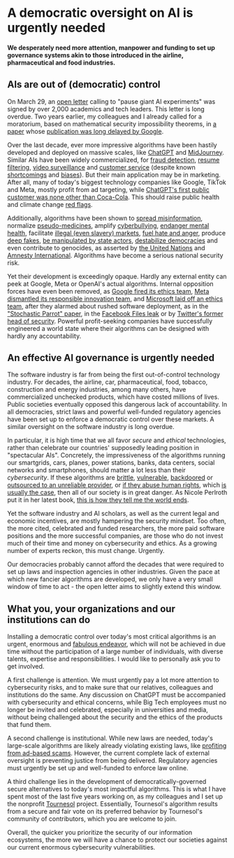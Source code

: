 # A democratic oversight on AI is urgently needed

#### We desperately need more attention, manpower and funding to set up governance systems akin to those introduced in the airline, pharmaceutical and food industries.

## AIs are out of (democratic) control
On March 29, an [open letter](https://futureoflife.org/open-letter/pause-giant-ai-experiments/) calling to "pause giant AI experiments" was signed by over 2,000 academics and tech leaders. This letter is long overdue. Two years earlier, my colleagues and I already called for a moratorium, based on mathematical security impossibility theorems, in [a paper](https://arxiv.org/abs/2209.15259) whose [publication was long delayed by Google](https://tournesol.app/entities/yt:bNfZ0yhVccw).

Over the last decade, ever more impressive algorithms have been hastily developed and deployed on massive scales, like [ChatGPT](https://www.swissinfo.ch/eng/machines-and-ethics--artificial-intelligence-switzerland/46213634) and [MidJourney](https://www.theverge.com/2023/3/30/23662940/deepfake-viral-ai-misinformation-midjourney-stops-free-trials).
Similar AIs have been widely commercialized, for [fraud detection](https://www.swissinfo.ch/eng/business/fintech_ai-in-banking--the-reality-behind-the-hype/44046934), [resume filtering](https://www.forbes.com/sites/tomaspremuzic/2018/05/27/four-unethical-uses-of-ai-in-recruitment/), [video surveillance](https://www.swissinfo.ch/eng/reuters/china-uses-ai-software-to-improve-its-surveillance-capabilities/47501490) and [customer service](https://www.forbes.com/sites/forbesbusinessdevelopmentcouncil/2023/03/27/how-can-ai-fit-into-customer-service-call-centers-effectively/) (despite known [shortcomings](https://www.wired.com/story/welfare-fraud-industry/) and [biases](https://www.theguardian.com/technology/2023/mar/27/robot-recruiters-can-bias-be-banished-from-ai-recruitment-hiring-artificial-intelligence)). But their main application may be in marketing. After all, many of today's biggest technology companies like Google, TikTok and Meta, mostly profit from ad targeting, while [ChatGPT's first public customer was none other than Coca-Cola](https://twitter.com/gdb/status/1628122763847413760).
This should raise public health and climate change [red flags](https://tournesol.app/entities/yt:sGLiSLAlwrY).

Additionally, algorithms have been shown to [spread misinformation](https://www.nytimes.com/2023/02/08/technology/ai-chatbots-disinformation.html), normalize [pseudo-medicines](https://www.fda.gov/consumers/consumer-updates/recipe-danger-social-media-challenges-involving-medicines), amplify [cyberbullying](https://c-hit.org/2019/08/12/social-medias-role-in-cyberbullying/), [endanger mental health](https://jonathanhaidt.substack.com/p/international-mental-illness-part-one), facilitate [illegal (even slavery) markets](https://edition.cnn.com/2021/10/25/tech/facebook-instagram-app-store-ban-human-trafficking/index.html), [fuel hate and anger](https://www.technologyreview.com/2021/10/05/1036519/facebook-whistleblower-frances-haugen-algorithms/), produce [deep fakes](https://slate.com/technology/2021/09/deepfake-video-scams.html), [be manipulated by state actors](https://forbiddenstories.org/story-killers/insider/), [destabilize democracies](https://www.theatlantic.com/ideas/archive/2022/07/social-media-harm-facebook-meta-response/670975/) and even contribute to genocides, as asserted by [the United Nations](https://www.theguardian.com/technology/2018/mar/13/myanmar-un-blames-facebook-for-spreading-hatred-of-rohingya) and [Amnesty International](https://www.amnesty.org/en/latest/news/2022/09/myanmar-facebooks-systems-promoted-violence-against-rohingya-meta-owes-reparations-new-report/).
Algorithms have become a serious national security risk.

Yet their development is exceedingly opaque. Hardly any external entity can peek at Google, Meta or OpenAI's actual algorithms. Internal opposition forces have even been removed, as [Google fired its ethics team](https://www.swissinfo.ch/eng/business/what-happens-when-google-fires-its-ethics-/46472076), [Meta dismantled its responsible innovation team](https://www.wsj.com/articles/facebook-parent-meta-platforms-cuts-responsible-innovation-team-11662658423), and [Microsoft laid off an ethics team](https://techcrunch.com/2023/03/13/microsoft-lays-off-an-ethical-ai-team-as-it-doubles-down-on-openai/), after they alarmed about rushed software deployment, as in the ["Stochastic Parrot" paper](https://www.theverge.com/2023/3/30/23662940/deepfake-viral-ai-misinformation-midjourney-stops-free-trials), in the [Facebook Files leak](https://www.wsj.com/articles/the-facebook-files-11631713039) or by [Twitter's former head of security](https://www.npr.org/2022/09/13/1122671582/twitter-whistleblower-mudge-senate-hearing).
Powerful profit-seeking companies have successfully engineered a world state where their algorithms can be designed with hardly any accountability.

## An effective AI governance is urgently needed
The software industry is far from being the first out-of-control technology industry. For decades, the airline, car, pharmaceutical, food, tobacco, construction and energy industries, among many others, have commercialized unchecked products, which have costed millions of lives. Public societies eventually opposed this dangerous lack of accountability. In all democracies, strict laws and powerful well-funded regulatory agencies have been set up to enforce a democratic control over these markets. A similar oversight on the software industry is long overdue.

In particular, it is high time that we all favor *secure* and *ethical* technologies, rather than celebrate our countries' supposedly leading position in "spectacular AIs". Concretely, the impressiveness of the algorithms 	running our smartgrids, cars, planes, power stations, banks, data centers, social networks and smartphones, should matter a lot less than their *cybersecurity*. If these algorithms are [brittle](https://www.bbc.com/future/article/20170410-how-to-fool-artificial-intelligence), [vulnerable](https://www.theregister.com/2023/03/23/critical_infrastructure_hardware_flaws/), [backdoored](https://www.cnet.com/tech/mobile/us-finds-huawei-has-backdoor-access-to-mobile-networks-globally-report-says/) or [outsourced to an unreliable provider](https://www.cisecurity.org/solarwinds), or [if they abuse human rights](https://www.amnesty.org/en/latest/news/2023/03/france-intrusive-olympics-surveillance-technologies-could-usher-in-a-dystopian-future/), which [is usually the case](https://www.forbes.com/sites/bernardmarr/2023/02/06/cyber-apocalypse-2023-is-the-world-heading-for-a-catastrophic-event/), then all of our society is in great danger. As Nicole Perlroth put it in her latest book, [this is how they tell me the world ends](https://thisishowtheytellmetheworldends.com/).

Yet the software industry and AI scholars, as well as the current legal and economic incentives, are mostly hampering the security mindset. Too often, the more cited, celebrated and funded researchers, the more paid software positions and the more successful companies, are those who do not invest much of their time and money on cybersecurity and ethics. As a growing number of experts reckon, this must change. Urgently.

Our democracies probably cannot afford the decades that were required to set up laws and inspection agencies in other industries. Given the pace at which new fancier algorithms are developed, we only have a very small window of time to act - the open letter aims to slightly extend this window.

## What you, your organizations and our institutions can do
Installing a democratic control over today's most critical algorithms is an urgent, enormous and [fabulous endeavor](https://pages.rts.ch/la-1ere/programmes/cqfd/11242341-comment-rendre-lintelligence-artificielle-benefique-27-04-2020.html), which will not be achieved in due time without the participation of a large number of individuals, with diverse talents, expertise and responsibilities. I would like to personally ask you to get involved.

A first challenge is attention. We must urgently pay a lot more attention to cybersecurity risks, and to make sure that our relatives, colleagues and institutions do the same. Any discussion on ChatGPT must be accompanied with cybersecurity and ethical concerns, while Big Tech employees must no longer be invited and celebrated, especially in universities and media, without being challenged about the security and the ethics of the products that fund them. 

A second challenge is institutional. While new laws are needed, today's large-scale algorithms are likely already violating existing laws, like [profiting from ad-based scams](https://www.swissinfo.ch/eng/society/annual-stats_fraud-and-online-crime-on-the-rise-in-switzerland/45636712). However, the current complete lack of external oversight is preventing justice from being delivered. Regulatory agencies must urgently be set up and well-funded to enforce law online.

A third challenge lies in the development of democratically-governed secure alternatives to today's most impactful algorithms. This is what I have spent most of the last five years working on, as my colleagues and I set up the nonprofit [Tournesol](https://tournesol.app/) project. Essentially, Tournesol's algorithm results from a secure and fair vote on its preferred behavior by Tournesol's community of contributors, which you are welcome to join.

Overall, the quicker you prioritize the security of our information ecosystems, the more we will have a chance to protect our societies against our current enormous cybersecurity vulnerabilities.